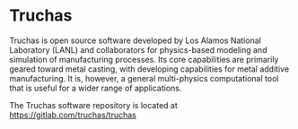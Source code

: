 Truchas
==============================================================================
Truchas is open source software developed by Los Alamos National Laboratory
(LANL) and collaborators for physics-based modeling and simulation of
manufacturing processes. Its core capabilities are primarily geared toward
metal casting, with developing capabilities for metal additive manufacturing.
It is, however, a general multi-physics computational tool that is useful for
a wider range of applications.

The Truchas software repository is located at https://gitlab.com/truchas/truchas
